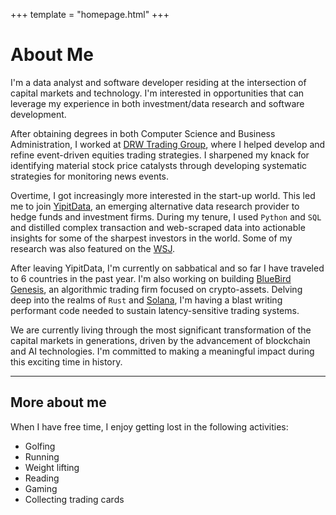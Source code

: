 +++
template = "homepage.html"
+++
<h1 class="page-header">About Me</h1>

I'm a data analyst and software developer residing at the intersection of capital markets and technology. I'm interested in opportunities that can leverage my experience in both investment/data research and software development.

After obtaining degrees in both Computer Science and Business Administration, I worked at [DRW Trading Group](https://www.drw.com/), where I helped develop and refine event-driven equities trading strategies. I sharpened my knack for identifying material stock price catalysts through developing systematic strategies for monitoring news events.    

Overtime, I got increasingly more interested in the start-up world. This led me to join [YipitData](https://www.yipitdata.com/), an emerging alternative data research provider to hedge funds and investment firms. During my tenure, I used `Python` and `SQL` and distilled complex transaction and web-scraped data into actionable insights for some of the sharpest investors in the world. Some of my research was also featured on the [WSJ](https://youtu.be/5YO0oLuVU7w?si=V2ulGcd1dI6hnhCb&t=20). 

After leaving YipitData, I'm currently on sabbatical and so far I have traveled to 6 countries in the past year. I'm also working on building [BlueBird Genesis](https://bluebirdgenesis.com/), an algorithmic trading firm focused on crypto-assets. Delving deep into the realms of `Rust` and [Solana]("https://solana.com/"), I'm having a blast writing performant code needed to sustain latency-sensitive trading systems. 

We are currently living through the most significant transformation of the capital markets in generations, driven by the advancement of blockchain and AI technologies. I'm committed to making a meaningful impact during this exciting time in history. 

---
## More about me
When I have free time, I enjoy getting lost in the following activities:

- Golfing
- Running
- Weight lifting 
- Reading
- Gaming
- Collecting trading cards
